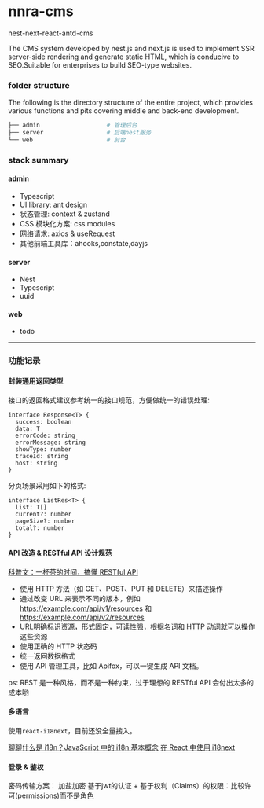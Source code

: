 # nnra-cms
nest-next-react-antd-cms

The CMS system developed by nest.js and next.js is used to implement SSR server-side rendering and generate static HTML, which is conducive to SEO.Suitable for enterprises to build SEO-type websites.

### folder structure
The following is the directory structure of the entire project, which provides various functions and pits covering middle and back-end development.

```bash
├── admin                   # 管理后台
├── server                  # 后端nest服务
└── web                     # 前台
```

### stack summary

#### admin
- Typescript
- UI library: ant design
- 状态管理: context & zustand
- CSS 模块化方案: css modules
- 网络请求: axios & useRequest
- 其他前端工具库：ahooks,constate,dayjs


#### server
- Nest 
- Typescript
- uuid

#### web
- todo

------

### 功能记录

#### 封装通用返回类型
接口的返回格式建议参考统一的接口规范，方便做统一的错误处理:
```
interface Response<T> {
  success: boolean
  data: T
  errorCode: string
  errorMessage: string
  showType: number
  traceId: string
  host: string
}
```

分页场景采用如下的格式:
```
interface ListRes<T> {
  list: T[]
  current?: number
  pageSize?: number
  total?: number
}
```

#### API 改造 & RESTful API 设计规范

[科普文：一杯茶的时间，搞懂 RESTful API](https://apifox.com/blog/a-cup-of-tea-time-to-understand-restful-api/)

- 使用 HTTP 方法（如 GET、POST、PUT 和 DELETE）来描述操作
- 通过改变 URL 来表示不同的版本，例如 https://example.com/api/v1/resources 和 https://example.com/api/v2/resources
- URL明确标识资源，形式固定，可读性强，根据名词和 HTTP 动词就可以操作这些资源
- 使用正确的 HTTP 状态码
- 统一返回数据格式
- 使用 API 管理工具，比如 Apifox，可以一键生成 API 文档。

ps: REST 是一种风格，而不是一种约束，过于理想的 RESTful API 会付出太多的成本哟

#### 多语言
使用`react-i18next`，目前还没全量接入。

[聊聊什么是 i18n？JavaScript 中的 i18n 基本概念](https://juejin.cn/post/7139484960859095053)
[在 React 中使用 i18next](https://juejin.cn/post/7139855730105942030)


#### 登录 & 鉴权
密码传输方案： 加盐加密
基于jwt的认证 + 基于权利（Claims）的权限：比较许可(permissions)而不是角色
